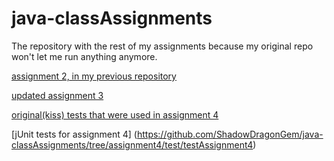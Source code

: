 # java-classAssignments
The repository with the rest of my assignments because my original repo won't let me run anything anymore.

[assignment 2, in my previous repository](https://github.com/ShadowDragonGem/java-hello/tree/collectionsHomework/src)

[updated assignment 3](https://github.com/ShadowDragonGem/java-classAssignments/tree/assignment2-3_revisions/src/assignment2_3)

[original(kiss) tests that were used in assignment 4](https://github.com/ShadowDragonGem/java-classAssignments/tree/assignment4/src/assignment4)

[jUnit tests for assignment 4] (https://github.com/ShadowDragonGem/java-classAssignments/tree/assignment4/test/testAssignment4) 

